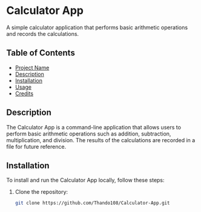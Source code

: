 # Calculator App

A simple calculator application that performs basic arithmetic operations and records the calculations.

## Table of Contents

- [Project Name](#calculator-app)
- [Description](#description)
- [Installation](#installation)
- [Usage](#usage)
- [Credits](#credits)

## Description

The Calculator App is a command-line application that allows users to perform basic arithmetic operations such as addition, subtraction, multiplication, and division. The results of the calculations are recorded in a file for future reference.

## Installation

To install and run the Calculator App locally, follow these steps:

1. Clone the repository:
   ```bash
   git clone https://github.com/Thando108/Calculator-App.git
   ```
